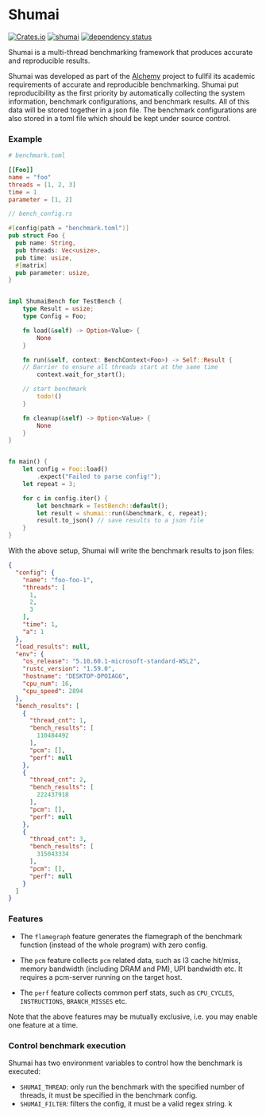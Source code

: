 # Shumai
[![Crates.io](https://img.shields.io/crates/v/shumai.svg)](
https://crates.io/crates/shumai)
[![shumai](https://github.com/XiangpengHao/shumai/actions/workflows/ci.yml/badge.svg)](https://github.com/XiangpengHao/shumai/actions/workflows/ci.yml)
[![dependency status](https://deps.rs/crate/shumai/status.svg)](https://deps.rs/crate/shumai)

Shumai is a multi-thread benchmarking framework that produces accurate and reproducible results.

Shumai was developed as part of the [Alchemy](https://github.com/XiangpengHao/alchemy) project to fullfil its academic requirements of accurate and reproducible benchmarking.
Shumai put reproducibility as the first priority by automatically collecting the system information, benchmark configurations, and benchmark results. All of this data will be stored together in a json file.
The benchmark configurations are also stored in a toml file which should be kept under source control. 


### Example

```toml
# benchmark.toml

[[Foo]]
name = "foo"
threads = [1, 2, 3]
time = 1
parameter = [1, 2]
```

```rust
// bench_config.rs

#[config(path = "benchmark.toml")]
pub struct Foo {
  pub name: String,
  pub threads: Vec<usize>,
  pub time: usize,
  #[matrix]
  pub parameter: usize,
}


impl ShumaiBench for TestBench {
    type Result = usize;
    type Config = Foo;

    fn load(&self) -> Option<Value> {
        None
    }

    fn run(&self, context: BenchContext<Foo>) -> Self::Result {
	// Barrier to ensure all threads start at the same time
        context.wait_for_start(); 

	// start benchmark
        todo!()
    }

    fn cleanup(&self) -> Option<Value> {
        None
    }
}


fn main() {
    let config = Foo::load()
        .expect("Failed to parse config!");
    let repeat = 3;

    for c in config.iter() {
        let benchmark = TestBench::default();
        let result = shumai::run(&benchmark, c, repeat);
        result.to_json() // save results to a json file
    }
}

```

With the above setup, Shumai will write the benchmark results to json files:
```json
{
  "config": {
    "name": "foo-foo-1",
    "threads": [
      1,
      2,
      3
    ],
    "time": 1,
    "a": 1
  },
  "load_results": null,
  "env": {
    "os_release": "5.10.60.1-microsoft-standard-WSL2",
    "rustc_version": "1.59.0",
    "hostname": "DESKTOP-DPOIAG6",
    "cpu_num": 16,
    "cpu_speed": 2894
  },
  "bench_results": [
    {
      "thread_cnt": 1,
      "bench_results": [
        110484492
      ],
      "pcm": [],
      "perf": null
    },
    {
      "thread_cnt": 2,
      "bench_results": [
        222437918
      ],
      "pcm": [],
      "perf": null
    },
    {
      "thread_cnt": 3,
      "bench_results": [
        315043334
      ],
      "pcm": [],
      "perf": null
    }
  ]
}
```

### Features
- The `flamegraph` feature generates the flamegraph of the benchmark function (instead of the whole program) with zero config.

- The `pcm` feature collects `pcm` related data, such as l3 cache hit/miss, memory bandwidth (including DRAM and PM), UPI bandwidth etc. It requires a pcm-server running on the target host.

- The `perf` feature collects common perf stats, such as `CPU_CYCLES`, `INSTRUCTIONS`, `BRANCH_MISSES` etc.

Note that the above features may be mutually exclusive, i.e. you may enable one feature at a time.

### Control benchmark execution
Shumai has two environment variables to control how the benchmark is executed:
- `SHUMAI_THREAD`: only run the benchmark with the specified number of threads, it must be specified in the benchmark config.
- `SHUMAI_FILTER`: filters the config, it must be a valid regex string.
k